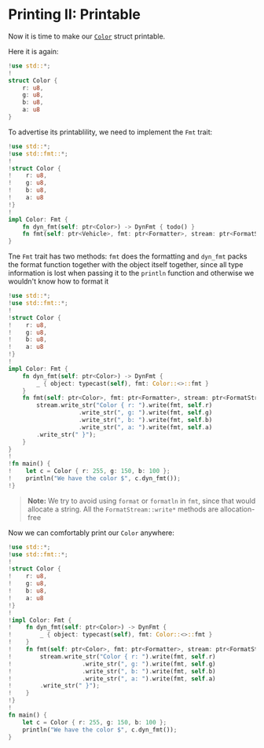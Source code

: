 # Printing II: Printable

Now it is time to make our [`Color`](./structs.md) struct printable.

Here it is again:
```rs
!use std::*;
!
struct Color {
    r: u8,
    g: u8,
    b: u8,
    a: u8
}
```
To advertise its printablility, we need to implement the `Fmt` trait:
```rs
!use std::*;
!use std::fmt::*;
!
!struct Color {
!    r: u8,
!    g: u8,
!    b: u8,
!    a: u8
!}
!
impl Color: Fmt {
    fn dyn_fmt(self: ptr<Color>) -> DynFmt { todo() }
    fn fmt(self: ptr<Vehicle>, fmt: ptr<Formatter>, stream: ptr<FormatStream>) { todo() }
}
```

Tne `Fmt` trait has two methods: `fmt` does the formatting and `dyn_fmt` packs the format function together with the object itself together,
since all type information is lost when passing it to the `println` function and otherwise we wouldn't know how to format it

```rs
!use std::*;
!use std::fmt::*;
!
!struct Color {
!    r: u8,
!    g: u8,
!    b: u8,
!    a: u8
!}
!
impl Color: Fmt {
    fn dyn_fmt(self: ptr<Color>) -> DynFmt { 
        _ { object: typecast(self), fmt: Color::<>::fmt }
    }
    fn fmt(self: ptr<Color>, fmt: ptr<Formatter>, stream: ptr<FormatStream>) { 
        stream.write_str("Color { r: ").write(fmt, self.r)
                    .write_str(", g: ").write(fmt, self.g)
                    .write_str(", b: ").write(fmt, self.b)
                    .write_str(", a: ").write(fmt, self.a)
        .write_str(" }");
    }
}
!
!fn main() {
!    let c = Color { r: 255, g: 150, b: 100 };
!    println("We have the color $", c.dyn_fmt());
!}
```
>**Note:** We try to avoid using `format` or `formatln` in `fmt`, since that would allocate a string. All the `FormatStream::write*` methods are allocation-free

Now we can comfortably print our `Color` anywhere:
```rs
!use std::*;
!use std::fmt::*;
!
!struct Color {
!    r: u8,
!    g: u8,
!    b: u8,
!    a: u8
!}
!
!impl Color: Fmt {
!    fn dyn_fmt(self: ptr<Color>) -> DynFmt { 
!        _ { object: typecast(self), fmt: Color::<>::fmt }
!    }
!    fn fmt(self: ptr<Color>, fmt: ptr<Formatter>, stream: ptr<FormatStream>) { 
!        stream.write_str("Color { r: ").write(fmt, self.r)
!                    .write_str(", g: ").write(fmt, self.g)
!                    .write_str(", b: ").write(fmt, self.b)
!                    .write_str(", a: ").write(fmt, self.a)
!        .write_str(" }");
!    }
!}
!
fn main() {
    let c = Color { r: 255, g: 150, b: 100 };
    println("We have the color $", c.dyn_fmt());
}
```